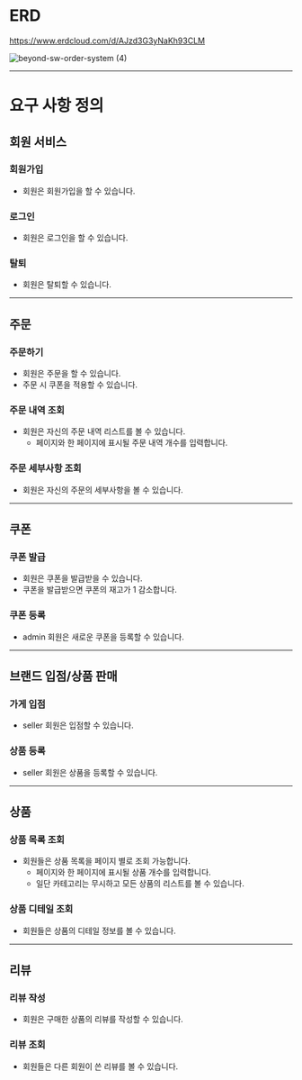 # ERD
https://www.erdcloud.com/d/AJzd3G3yNaKh93CLM


![beyond-sw-order-system (4)](https://github.com/clean2001/order-system-database/assets/64718002/3cff7471-2709-46dc-996f-83a85d2d9448)

---

# 요구 사항 정의

## 회원 서비스
### 회원가입
- 회원은 회원가입을 할 수 있습니다.

### 로그인
- 회원은 로그인을 할 수 있습니다.

### 탈퇴
- 회원은 탈퇴할 수 있습니다.

---
## 주문
### 주문하기
- 회원은 주문을 할 수 있습니다.
- 주문 시 쿠폰을 적용할 수 있습니다.

### 주문 내역 조회
- 회원은 자신의 주문 내역 리스트를 볼 수 있습니다.
  - 페이지와 한 페이지에 표시될 주문 내역 개수를 입력합니다.

### 주문 세부사항 조회
- 회원은 자신의 주문의 세부사항을 볼 수 있습니다.

---
## 쿠폰
### 쿠폰 발급
- 회원은 쿠폰을 발급받을 수 있습니다.
- 쿠폰을 발급받으면 쿠폰의 재고가 1 감소합니다.

### 쿠폰 등록
- admin 회원은 새로운 쿠폰을 등록할 수 있습니다.

---
## 브랜드 입점/상품 판매

### 가게 입점
- seller 회원은 입점할 수 있습니다.

### 상품 등록
- seller 회원은 상품을 등록할 수 있습니다.

---
## 상품

### 상품 목록 조회
- 회원들은 상품 목록을 페이지 별로 조회 가능합니다.
  - 페이지와 한 페이지에 표시될 상품 개수를 입력합니다.
  - 일단 카테고리는 무시하고 모든 상품의 리스트를 볼 수 있습니다.

### 상품 디테일 조회
- 회원들은 상품의 디테일 정보를 볼 수 있습니다.

---
## 리뷰

### 리뷰 작성
- 회원은 구매한 상품의 리뷰를 작성할 수 있습니다.

### 리뷰 조회
- 회원들은 다른 회원이 쓴 리뷰를 볼 수 있습니다.
